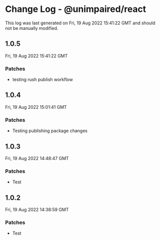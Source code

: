 # Change Log - @unimpaired/react

This log was last generated on Fri, 19 Aug 2022 15:41:22 GMT and should not be manually modified.

## 1.0.5
Fri, 19 Aug 2022 15:41:22 GMT

### Patches

- testing rush publish workflow

## 1.0.4
Fri, 19 Aug 2022 15:01:41 GMT

### Patches

- Testing publishing package changes

## 1.0.3
Fri, 19 Aug 2022 14:48:47 GMT

### Patches

- Test 

## 1.0.2
Fri, 19 Aug 2022 14:38:59 GMT

### Patches

- Test 

